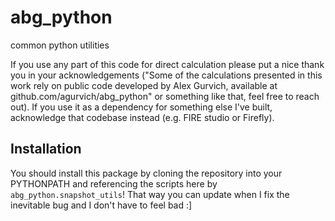 # abg_python
common python utilities

If you use any part of this code for direct calculation please put a nice thank you in your acknowledgements ("Some of the calculations presented in this work rely on public code developed by Alex Gurvich, available at github.com/agurvich/abg_python" or something like that, feel free to reach out). If you use it as a dependency for something else I've built, acknowledge that codebase instead (e.g. FIRE studio or Firefly). 

## Installation
You should install this package by cloning the repository into your PYTHONPATH and referencing the scripts here by `abg_python.snapshot_utils`! That way you can update when I fix the inevitable bug and I don't have to feel bad :]
